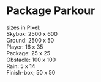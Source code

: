 # Package Parkour

sizes in Pixel:  
Skybox: 2500 x 600  
Ground: 2500 x 50  
Player: 16 x 35  
Package: 25 x 25  
Obstacle: 100 x 100  
Rain: 5 x 14  
Finish-box; 50 x 50  

